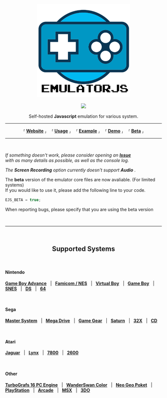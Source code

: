 
<p align = 'center'>
    <img src = 'docs/Emulatorjs%20Logo.png' width = '300px'>
    <br>
    <br>
    <a href = './LICENSE'>
        <img src = 'https://img.shields.io/badge/License-GPLv3-blue.svg'>
    </a>
    <br>
</p>

<p align = 'center'>
    Self-hosted <b>Javascript</b> emulation for various system.
</p>

---

<p align = 'center'>
    ⸢ <a href = 'https://emulatorjs.ga/'><b>Website</b></a> ⸥ 
    ⸢ <a href = 'docs/Usage.md'><b>Usage</b></a> ⸥ 
    ⸢ <a href = 'https://coldcast.org/games/1/Super-Mario-Bros'><b>Example</b></a> ⸥ 
    ⸢ <a href = 'https://emulatorjs.ga/demo/'><b>Demo</b></a> ⸥ 
    ⸢ <a href = 'https://emulatorjs.ga/beta/'><b>Beta</b></a> ⸥
</p>

---

<br>

*If something doesn't work, please consider opening an* ***[Issue]*** <br>
*with as many details as possible, as well as the console log.*

*The* ***Screen Recording*** *option currently doesn't support* ***Audio*** *.*

The **beta** version of the emulator core files are now avaliable. (For limited systems) <br>
If you would like to use it, please add the following line to your code.

```js
EJS_BETA = true;
```

When reporting bugs, please specify that you are using the beta version

<br>

---

<br>

<h2 align = 'center'>Supported Systems</h2>

<br>

#### Nintendo

**[Game Boy Advance][Nintendo Game Boy Advance]**   | 
**[Famicom / NES][NES / Famicom]**   | 
**[Virtual Boy][Virtual Boy]**   | 
**[Game Boy][Nintendo Game Boy]**   | 
**[SNES]**   | 
**[DS][Nintendo DS]**   | 
**[64][Nintendo 64]**

<br>

#### Sega
**[Master System][Sega Master System]**   | 
**[Mega Drive][Sega Mega Drive]**   | 
**[Game Gear][Sega Game Gear]**   | 
**[Saturn][Sega Saturn]**   | 
**[32X][Sega 32X]**   | 
**[CD][Sega CD]**

<br>

#### Atari

**[Jaguar][Atari Jaguar]**   | 
**[Lynx][Atari Lynx]**   | 
**[7800][Atari 7800]**   | 
**[2600][Atari 2600]**

<br>

#### Other

**[TurboGrafs 16 PC Engine][TurboGrafs-16 / PC Engine]**   | 
**[WanderSwan Color][WanderSwan / Color]**   | 
**[Neo Geo Poket][Neo Geo Poket]**   | 
**[PlayStation]**   | 
**[Arcade]**   | 
**[MSX]**   | 
**[3DO]**


<!----------------------------------------------------------------------------->

[Issue]: https://github.com/ethanaobrien/emulatorjs/issues

[NES / Famicom]: docs/NES-Famicom.md
[SNES]: docs/SNES.md
[Nintendo 64]: docs/Nintendo%2064.md
[Nintendo Game Boy]: docs/Nintendo%20Game%20Boy.md
[Nintendo Game Boy Advance]: docs/Nintendo%20Game%20Boy%20Advance.md
[Nintendo DS]: docs/Nintendo%20DS.md
[PlayStation]: docs/PlayStation.md
[Virtual Boy]: docs/Virtual%20Boy.md
[Sega Mega Drive]: docs/Sega%20Mega%20Drive.md
[Sega Master System]: docs/Sega%20Master%20System.md
[Sega CD]: docs/Sega%20CD.md
[Atari Lynx]: docs/Atari%20Lynx.md
[MSX]: docs/MSX.md
[3DO]: docs/3DO.md
[Sega 32X]: docs/Sega%2032X.md
[Atari Jaguar]: docs/Atari%20Jaguar.md
[Neo Geo Poket]: docs/Neo%20Geo%20Poket.md
[Sega Game Gear]: docs/Sega%20Game%20Gear.md
[Sega Saturn]: docs/Sega%20Saturn.md
[Atari 7800]: docs/Atari%207800.md
[WanderSwan / Color]: docs/WanderSwan-Color.md
[TurboGrafs-16 / PC Engine]: docs/TurboGrafs%2016-PC%20Engine.md
[Arcade]: docs/Arcade.md
[Atari 2600]: docs/Atari%202600.md
